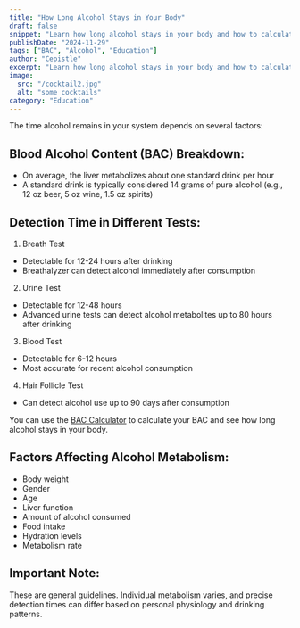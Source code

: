 ```yaml
---
title: "How Long Alcohol Stays in Your Body"
draft: false
snippet: "Learn how long alcohol stays in your body and how to calculate it."
publishDate: "2024-11-29"
tags: ["BAC", "Alcohol", "Education"]
author: "Cepistle"
excerpt: "Learn how long alcohol stays in your body and how to calculate it."
image:
  src: "/cocktail2.jpg"
  alt: "some cocktails"
category: "Education"
---
```


The time alcohol remains in your system depends on several factors:

## Blood Alcohol Content (BAC) Breakdown:
- On average, the liver metabolizes about one standard drink per hour
- A standard drink is typically considered 14 grams of pure alcohol (e.g., 12 oz beer, 5 oz wine, 1.5 oz spirits)

## Detection Time in Different Tests:
1. Breath Test
- Detectable for 12-24 hours after drinking
- Breathalyzer can detect alcohol immediately after consumption

2. Urine Test
- Detectable for 12-48 hours
- Advanced urine tests can detect alcohol metabolites up to 80 hours after drinking

3. Blood Test
- Detectable for 6-12 hours
- Most accurate for recent alcohol consumption

4. Hair Follicle Test
- Can detect alcohol use up to 90 days after consumption

You can use the [BAC Calculator](https://baccalculator.app) to calculate your BAC and see how long alcohol stays in your body.

## Factors Affecting Alcohol Metabolism:
- Body weight
- Gender
- Age
- Liver function
- Amount of alcohol consumed
- Food intake
- Hydration levels
- Metabolism rate

## Important Note:
These are general guidelines. Individual metabolism varies, and precise detection times can differ based on personal physiology and drinking patterns.